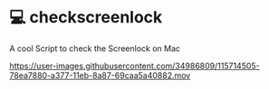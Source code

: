 # 💻 checkscreenlock
A cool Script to check the Screenlock on Mac

https://user-images.githubusercontent.com/34986809/115714505-78ea7880-a377-11eb-8a87-69caa5a40882.mov


